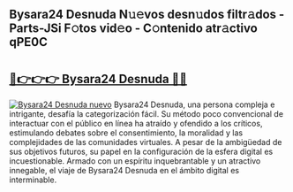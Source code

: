 ## Bysara24 Desnuda N𝚞𝚎vos desn𝚞dos filtr𝚊dos - Parts-JSi F𝚘tos vid𝚎o - C𝚘ntenido atr𝚊ctivo qPE0C

# <h2><a href="http://mbatgbj.tromn.icu/?c=Bysara24+Desnuda">🔗👉👉👉 Bysara24 Desnuda 🔗🔗</a></h2>

[![Bysara24 Desnuda nuevo](https://i.imgur.com/pEAQMta.gif)](http://mbatgbj.tromn.icu/?c=Bysara24+Desnuda)
Bysara24 Desnuda, una persona compleja e intrigante, desafía la categorización fácil. Su método poco convencional de interactuar con el público en línea ha atraído y ofendido a los críticos, estimulando debates sobre el consentimiento, la moralidad y las complejidades de las comunidades virtuales. A pesar de la ambigüedad de sus objetivos futuros, su papel en la configuración de la esfera digital es incuestionable. Armado con un espíritu inquebrantable y un atractivo innegable, el viaje de Bysara24 Desnuda en el ámbito digital es interminable.
